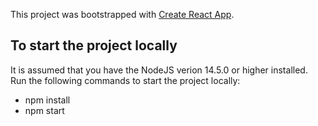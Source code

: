 This project was bootstrapped with [Create React App](https://github.com/facebook/create-react-app).

## To start the project locally

It is assumed that you have the NodeJS verion 14.5.0 or higher installed. 
Run the following commands to start the project locally:
- npm install
- npm start